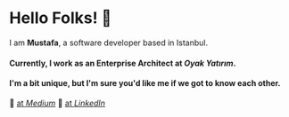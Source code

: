 # Hello Folks! 👋  
I am **Mustafa**, a software developer based in Istanbul.  

#### Currently, I work as an **Enterprise Architect** at *Oyak Yatırım*.
#### I'm a bit unique, but I'm sure you'd like me if we got to know each other.

📖 [at *Medium*]([https://medium.com/your-profile](https://medium.com/@mustafadikyar))  
🔗 [at *LinkedIn*]([https://linkedin.com/in/your-profile](https://www.linkedin.com/in/mustafadikyar/))  
